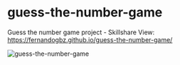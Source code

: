 # guess-the-number-game
Guess the number game project - Skillshare
View:
https://fernandogbz.github.io/guess-the-number-game/

![guess-the-number-game](https://user-images.githubusercontent.com/112293116/202100877-6ee06a00-a4b6-433b-915b-602167ab81ea.png)
